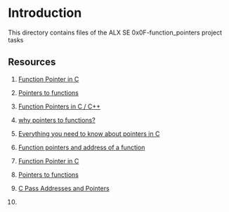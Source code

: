 # Introduction

This directory contains files of the ALX SE 0x0F-function_pointers project tasks

## Resources

1. [Function Pointer in C](https://alx-intranet.hbtn.io/rltoken/yt8Q9jxzT_gyRAvnNkAgkw)

2. [Pointers to functions](https://alx-intranet.hbtn.io/rltoken/wP-yWvo9IqbcQsywMmh_iQ)

3. [Function Pointers in C / C++](https://alx-intranet.hbtn.io/rltoken/dAN27S1yyBPeBa8RGfvPNA)

4. [why pointers to functions?](https://alx-intranet.hbtn.io/rltoken/1vvWpH9Ux8axOLc9jPWcMw)

5. [Everything you need to know about pointers in C](https://alx-intranet.hbtn.io/rltoken/G_0lQzs4LAd1e5tKhNMPiw)

6. [Function pointers and address of a function](https://stackoverflow.com/questions/9552663/function-pointers-and-address-of-a-function)

7. [Function Pointer in C](https://www.geeksforgeeks.org/function-pointer-in-c/)

8. [Pointers to functions](https://publications.gbdirect.co.uk//c_book/chapter5/function_pointers.html)

9. [C Pass Addresses and Pointers](https://www.programiz.com/c-programming/c-pointer-functions)

10. 
